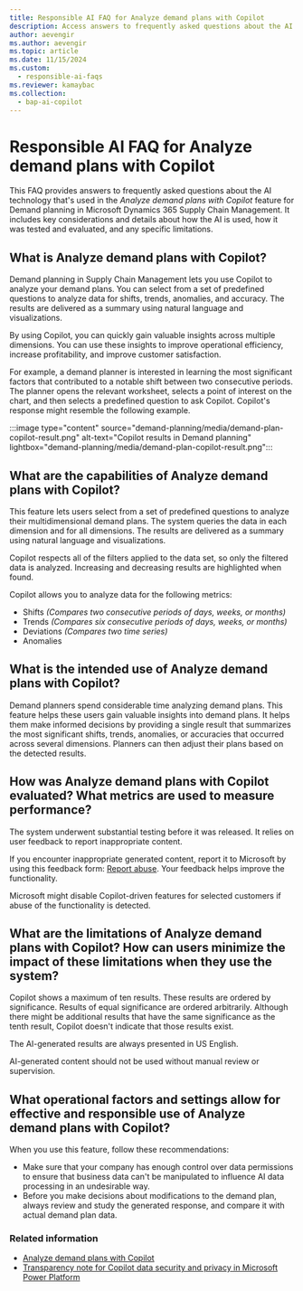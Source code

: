 ```yaml
---
title: Responsible AI FAQ for Analyze demand plans with Copilot
description: Access answers to frequently asked questions about the AI technology that's used in the "Analyze demand plans with Copilot" feature for Demand planning.
author: aevengir
ms.author: aevengir
ms.topic: article
ms.date: 11/15/2024
ms.custom:
  - responsible-ai-faqs
ms.reviewer: kamaybac
ms.collection:
  - bap-ai-copilot
---
```


# Responsible AI FAQ for Analyze demand plans with Copilot

This FAQ provides answers to frequently asked questions about the AI technology that's used in the *Analyze demand plans with Copilot* feature for Demand planning in Microsoft Dynamics 365 Supply Chain Management. It includes key considerations and details about how the AI is used, how it was tested and evaluated, and any specific limitations.

## What is Analyze demand plans with Copilot?

Demand planning in Supply Chain Management lets you use Copilot to analyze your demand plans. You can select from a set of predefined questions to analyze data for shifts, trends, anomalies, and accuracy. The results are delivered as a summary using natural language and visualizations.

By using Copilot, you can quickly gain valuable insights across multiple dimensions. You can use these insights to improve operational efficiency, increase profitability, and improve customer satisfaction.

For example, a demand planner is interested in learning the most significant factors that contributed to a notable shift between two consecutive periods. The planner opens the relevant worksheet, selects a point of interest on the chart, and then selects a predefined question to ask Copilot. Copilot's response might resemble the following example.

:::image type="content" source="demand-planning/media/demand-plan-copilot-result.png" alt-text="Copilot results in Demand planning" lightbox="demand-planning/media/demand-plan-copilot-result.png":::

## What are the capabilities of Analyze demand plans with Copilot?

This feature lets users select from a set of predefined questions to analyze their multidimensional demand plans. The system queries the data in each dimension and for all dimensions. The results are delivered as a summary using natural language and visualizations.

Copilot respects all of the filters applied to the data set, so only the filtered data is analyzed. Increasing and decreasing results are highlighted when found.

Copilot allows you to analyze data for the following metrics:

- Shifts *(Compares two consecutive periods of days, weeks, or months)*
- Trends *(Compares six consecutive periods of days, weeks, or months)*
- Deviations *(Compares two time series)*
- Anomalies

## What is the intended use of Analyze demand plans with Copilot?

Demand planners spend considerable time analyzing demand plans. This feature helps these users gain valuable insights into demand plans. It helps them make informed decisions by providing a single result that summarizes the most significant shifts, trends, anomalies, or accuracies that occurred across several dimensions. Planners can then adjust their plans based on the detected results.

## How was Analyze demand plans with Copilot evaluated? What metrics are used to measure performance?

The system underwent substantial testing before it was released. It relies on user feedback to report inappropriate content.

If you encounter inappropriate generated content, report it to Microsoft by using this feedback form: [Report abuse](https://msrc.microsoft.com/report). Your feedback helps improve the functionality.

Microsoft might disable Copilot-driven features for selected customers if abuse of the functionality is detected.

## What are the limitations of Analyze demand plans with Copilot? How can users minimize the impact of these limitations when they use the system?

Copilot shows a maximum of ten results. These results are ordered by significance. Results of equal significance are ordered arbitrarily. Although there might be additional results that have the same significance as the tenth result, Copilot doesn't indicate that those results exist.

The AI-generated results are always presented in US English.

AI-generated content should not be used without manual review or supervision.

## What operational factors and settings allow for effective and responsible use of Analyze demand plans with Copilot?

When you use this feature, follow these recommendations:

- Make sure that your company has enough control over data permissions to ensure that business data can't be manipulated to influence AI data processing in an undesirable way.
- Before you make decisions about modifications to the demand plan, always review and study the generated response, and compare it with actual demand plan data.

### Related information

- [Analyze demand plans with Copilot](demand-planning/demand-planning-copilot.md)
- [Transparency note for Copilot data security and privacy in Microsoft Power Platform](/power-platform/transparency-note-copilot-data-security-privacy)
